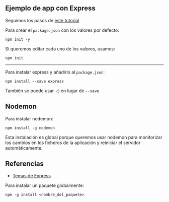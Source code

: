 ## Ejemplo de app con Express

Seguimos los pasos de [este tutorial](https://medium.com/@onejohi/building-a-simple-rest-api-with-nodejs-and-express-da6273ed7ca9)

Para crear el `package.json` con los valores por defecto:
```
npm init -y 
```
Si queremos editar cada uno de los valores, usamos:
```
npm init
```
---
Para instalar express y añadirlo al `package.json`:
```
npm install --save express
```
También se puede usar `-S` en lugar de `--save`

## Nodemon
Para instalar nodemon:
```
npm install -g nodemon
```
Esta instalación es global porque queremos usar nodemon para monitorizar los cambios en los ficheros de la aplicación y reiniciar el servidor automáticamente.

## Referencias
- [Temas de Express](https://www.tutorialspoint.com/expressjs/index.htm)

Para instalar un paquete globalmente:
```
npm -g install <nombre_del_paquete>
```
